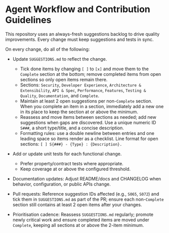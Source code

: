 # Agent Workflow and Contribution Guidelines

This repository uses an always-fresh suggestions backlog to drive quality improvements. Every change must keep suggestions and tests in sync.

On every change, do all of the following:

- Update `SUGGESTIONS.md` to reflect the change.
  - Tick done items by changing `[ ]` to `[x]` and move them to the `Complete` section at the bottom; remove completed items from open sections so only open items remain there.
  - Sections: `Security`, `Developer Experience`, `Architecture & Extensibility`, `API & Spec`, `Performance`, `Features`, `Testing & Quality`, `Documentation`, and `Complete`.
  - Maintain at least 2 open suggestions per non-`Complete` section. When you complete an item in a section, immediately add a new one in its place to keep the section at or above the minimum.
  - Reassess and move items between sections as needed; add new suggestions when gaps are discovered. Use a unique numeric ID `S###`, a short type/title, and a concise description.
  - Formatting rules: use a double newline between entries and one leading space so items render as a checklist. Line format for open sections: `[ ] S{###} - {Type} : {Description}.`

- Add or update unit tests for each functional change.
  - Prefer property/contract tests where appropriate.
  - Keep coverage at or above the configured threshold.

- Documentation updates: Adjust README/docs and CHANGELOG when behavior, configuration, or public APIs change.

- Pull requests: Reference suggestion IDs affected (e.g., `S065`, `S072`) and tick them in `SUGGESTIONS.md` as part of the PR; ensure each non-`Complete` section still contains at least 2 open items after your changes.

- Prioritisation cadence: Reassess `SUGGESTIONS.md` regularly; promote newly critical work and ensure completed items are moved under `Complete`, keeping all sections at or above the 2-item minimum.
